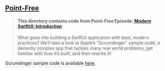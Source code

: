 ## [Point-Free](https://www.pointfree.co)

> #### This directory contains code from Point-Free Episode: [Modern SwiftUI: Introduction](https://www.pointfree.co/episodes/ep214-modern-swiftui-introduction)
>
> What goes into building a SwiftUI application with best, modern practices? We’ll take a look at Apple’s “Scrumdinger” sample code, a decently complex app that tackles many real world problems, get familiar with how it’s built, and then rewrite it!

Scrumdinger sample code is available [here](https://developer.apple.com/tutorials/app-dev-training/getting-started-with-scrumdinger#Time-to-begin).
